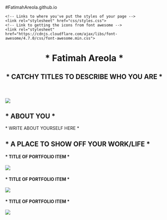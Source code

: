 #FatimahAreola.github.io
<doctype html>
<html lang="en">

<!-- The head = space to link to important things the webpage needs to load -->

<head>
    <!-- Tells the browser how to read this document -->
    <meta charset="utf-8">
    <!-- The title = what goes on the tab -->
 <title>* Fatimah Areola *</title>

    <!-- Links to where you've put the styles of your page -->
    <link rel="stylesheet" href="css/styles.css">
    <!-- Link to getting the icons from font awesome -->
    <link rel="stylesheet" href="https://cdnjs.cloudflare.com/ajax/libs/font-awesome/4.7.0/css/font-awesome.min.css">
</head>

<header>
    <h1> * Fatimah Areola * </h1>
    <h2> * CATCHY TITLES TO DESCRIBE WHO YOU ARE * </h2>
</header>

<body>
    <div class="bio">
        <img id="profile-image" src="img/profile-placeholder.svg">
        <h2> * ABOUT YOU * </h2>
        <p> * WRITE ABOUT YOURSELF HERE * </p>
    </div>
    <div class="portfolio">
        <h2> * A PLACE TO SHOW OFF YOUR WORK/LIFE * </h2>
        <div class="portfolio-row">
            <div class="portfolio-item">
                <h4> * TITLE OF PORTFOLIO ITEM * </h4>
                <img class="portfolio-item-image" src="img/introtoprogrammingf17.jpg">
            </div>
            <div class="portfolio-item">
                <h4> * TITLE OF PORTFOLIO ITEM * </h4>
                <img class="portfolio-item-image" src="img/introtoprogrammingf17.jpg">
            </div>
            <div class="portfolio-item">
                <h4> * TITLE OF PORTFOLIO ITEM * </h4>
                <img class="portfolio-item-image" src="img/introtoprogrammingf17.jpg">
            </div>
        </div>
    </div>
</body>

<footer>
    <a class="btn" href="PATH TO YOUR RESUME" title="Resume" onclick="window.open(this.href); return false; onkeypress="window.open(this.href); return false;">
        <i class="fa fa-file-text-o fa-3x" aria-hidden="true"></i>
    </a>
    <a class="btn" href="https://www.facebook.com/UWWiSTEM/" title="Facebook" onclick="window.open(this.href); return false;"
        onkeypress="window.open(this.href); return false;">
        <i class="fa fa-facebook-square fa-3x" aria-hidden="true"></i>
    </a>
    <a class="btn" href="LINK TO YOUR GITHUB OR PORTFOLIO HERE" title="Portfolio" onclick="window.open(this.href); return false;"
        onkeypress="window.open(this.href); return false;">
        <i class="fa fa-github fa-3x" aria-hidden="true"></i>
    </a>
    <a class="btn" href="https://www.instagram.com/uwwistem/" title="Instagram" onclick="window.open(this.href); return false;"
        onkeypress="window.open(this.href); return false;">
        <i class="fa fa-instagram fa-3x" aria-hidden="true"></i>
    </a>
    <a class="btn" href="LINK TO YOUR LINKEDIN HERE" title="LinkedIn" onclick="window.open(this.href); return false;" onkeypress="window.open(this.href); return false;">
        <i class="fa fa-linkedin fa-3x" aria-hidden="true"></i>
    </a>
</footer>

</html>

